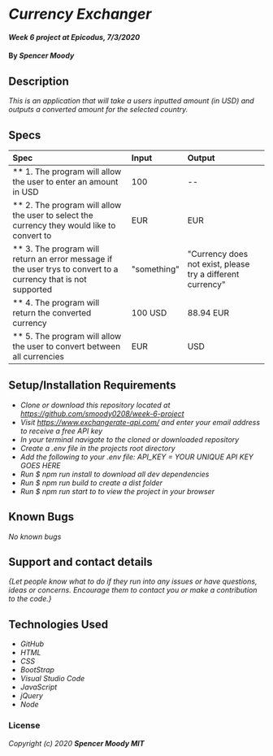 # _Currency Exchanger_

#### _Week 6 project at Epicodus, 7/3/2020_

#### By _**Spencer Moody**_

## Description

_This is an application that will take a users inputted amount (in USD) and outputs a converted amount for the selected country._

## Specs

| Spec | Input | Output |
| :-------------      | :------------- | :------------- |
| ** 1. The program will allow the user to enter an amount in USD | 100 | -- |
| ** 2. The program will allow the user to select the currency they would like to convert to | EUR | EUR |
| ** 3. The program will return an error message if the user trys to convert to a currency that is not supported | "something" | "Currency does not exist, please try a different currency" |
| ** 4. The program will return the converted currency | 100 USD | 88.94 EUR |
| ** 5. The program will allow the user to convert between all currencies | EUR | USD |

## Setup/Installation Requirements

* _Clone or download this repository located at https://github.com/smoody0208/week-6-project_
* _Visit https://www.exchangerate-api.com/ and enter your email address to receive a free API key_
* _In your terminal navigate to the cloned or downloaded repository_
* _Create a .env file in the projects root directory_
* _Add the following to your .env file: API_KEY = YOUR UNIQUE API KEY GOES HERE_
* _Run $ npm run install to download all dev dependencies_
* _Run $ npm run build to create a dist folder_
* _Run $ npm run start to to view the project in your browser_

## Known Bugs

_No known bugs_

## Support and contact details

_{Let people know what to do if they run into any issues or have questions, ideas or concerns.  Encourage them to contact you or make a contribution to the code.}_

## Technologies Used

* _GitHub_
* _HTML_
* _CSS_
* _BootStrap_
* _Visual Studio Code_
* _JavaScript_
* _jQuery_
* _Node_

### License

*Copyright (c) 2020 **_Spencer Moody MIT_***